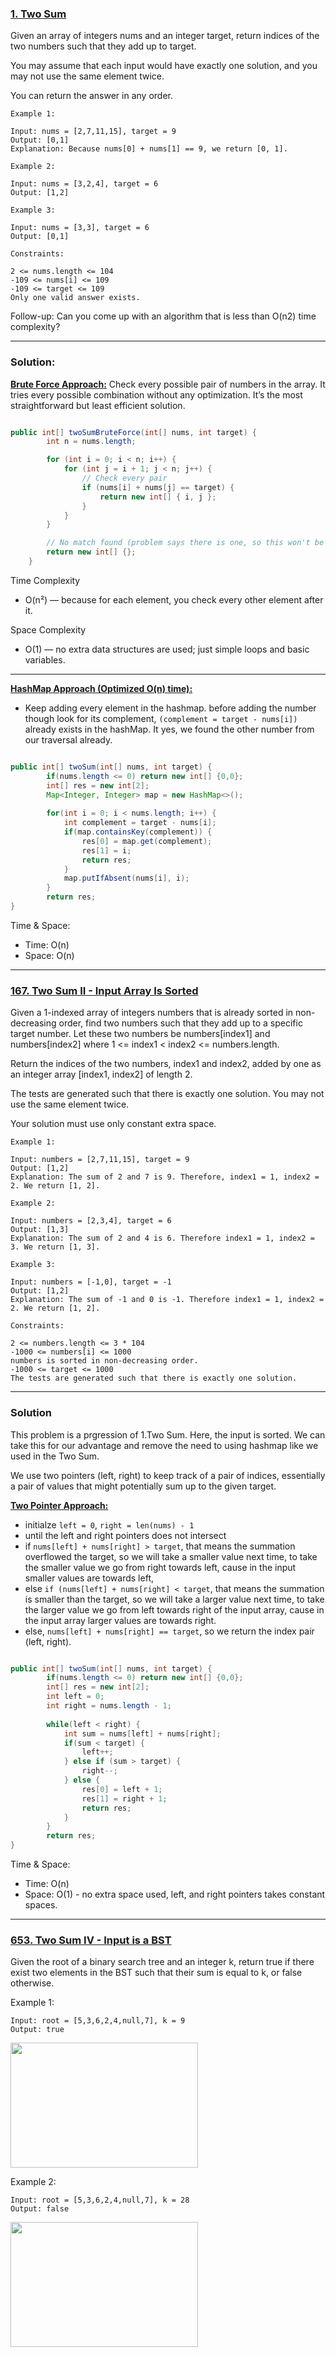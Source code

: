 ### [1. Two Sum](https://leetcode.com/problems/two-sum/description/)

Given an array of integers nums and an integer target, return indices of the two numbers such that they add up to target.

You may assume that each input would have exactly one solution, and you may not use the same element twice.

You can return the answer in any order.

    Example 1:
    
    Input: nums = [2,7,11,15], target = 9
    Output: [0,1]
    Explanation: Because nums[0] + nums[1] == 9, we return [0, 1].
    
    Example 2:
    
    Input: nums = [3,2,4], target = 6
    Output: [1,2]
    
    Example 3:
    
    Input: nums = [3,3], target = 6
    Output: [0,1]
    
    Constraints:

    2 <= nums.length <= 104
    -109 <= nums[i] <= 109
    -109 <= target <= 109
    Only one valid answer exists.

Follow-up: Can you come up with an algorithm that is less than O(n2) time complexity?

---

### Solution:

<ins>__Brute Force Approach:__</ins>	Check every possible pair of numbers in the array. It tries every possible combination without any optimization. It’s the most straightforward but least efficient solution.

```java

public int[] twoSumBruteForce(int[] nums, int target) {
        int n = nums.length;

        for (int i = 0; i < n; i++) {
            for (int j = i + 1; j < n; j++) {
                // Check every pair
                if (nums[i] + nums[j] == target) {
                    return new int[] { i, j };
                }
            }
        }

        // No match found (problem says there is one, so this won't be reached)
        return new int[] {};
    }
```

Time Complexity
   * O(n²) — because for each element, you check every other element after it.

Space Complexity
   * O(1) — no extra data structures are used; just simple loops and basic variables.

----

<ins>__HashMap Approach (Optimized O(n) time):__</ins> 
   * Keep adding every element in the hashmap. before adding the number though look for its complement, `(complement = target - nums[i])` already exists in the hashMap. It yes, we found the other number from our traversal already.

```java

public int[] twoSum(int[] nums, int target) {
        if(nums.length <= 0) return new int[] {0,0};
        int[] res = new int[2];
        Map<Integer, Integer> map = new HashMap<>();
        
        for(int i = 0; i < nums.length; i++) {
        	int complement = target - nums[i];
        	if(map.containsKey(complement)) {
        		res[0] = map.get(complement);
        		res[1] = i;
        		return res;
        	}
        	map.putIfAbsent(nums[i], i);
        }
        return res;
}
```

Time & Space:
   * Time: O(n)
   * Space: O(n)

----
### [167. Two Sum II - Input Array Is Sorted](https://leetcode.com/problems/two-sum-ii-input-array-is-sorted/description/)

Given a 1-indexed array of integers numbers that is already sorted in non-decreasing order, find two numbers such that they add up to a specific target number. Let these two numbers be numbers[index1] and numbers[index2] where 1 <= index1 < index2 <= numbers.length.

Return the indices of the two numbers, index1 and index2, added by one as an integer array [index1, index2] of length 2.

The tests are generated such that there is exactly one solution. You may not use the same element twice.

Your solution must use only constant extra space.

    Example 1:
    
    Input: numbers = [2,7,11,15], target = 9
    Output: [1,2]
    Explanation: The sum of 2 and 7 is 9. Therefore, index1 = 1, index2 = 2. We return [1, 2].
    
    Example 2:
    
    Input: numbers = [2,3,4], target = 6
    Output: [1,3]
    Explanation: The sum of 2 and 4 is 6. Therefore index1 = 1, index2 = 3. We return [1, 3].
    
    Example 3:
    
    Input: numbers = [-1,0], target = -1
    Output: [1,2]
    Explanation: The sum of -1 and 0 is -1. Therefore index1 = 1, index2 = 2. We return [1, 2].
    
    Constraints:

    2 <= numbers.length <= 3 * 104
    -1000 <= numbers[i] <= 1000
    numbers is sorted in non-decreasing order.
    -1000 <= target <= 1000
    The tests are generated such that there is exactly one solution.
---
### Solution

This problem is a prgression of 1.Two Sum. Here, the input is sorted. We can take this for our advantage and remove the need to using hashmap like we used in the Two Sum.

We use two pointers (left, right) to keep track of a pair of indices, essentially a pair of values that might potentially sum up to the given target.

<ins>__Two Pointer Approach:__</ins>
   * initialze `left = 0`, `right = len(nums) - 1`
   * until the left and right pointers does not intersect
   * 	if `nums[left] + nums[right] > target`, that means the summation overflowed the target, so we will take a smaller value next time, to take the smaller value we go from right towards left, cause in the input smaller values are towards left, 
   * 	else `if (nums[left] + nums[right] < target`, that means the summation is smaller than the target, so we will take a larger value next time, to take the larger value we go from left towards right of the input array, cause in the input array larger values are towards right.
   * 	else, `nums[left] + nums[right] == target`, so we return the index pair (left, right).

```java

public int[] twoSum(int[] nums, int target) {
        if(nums.length <= 0) return new int[] {0,0};
        int[] res = new int[2];
        int left = 0;
        int right = nums.length - 1;
        
        while(left < right) {
        	int sum = nums[left] + nums[right];
        	if(sum < target) {
        		left++;
        	} else if (sum > target) {
        		right--;
        	} else {
        		res[0] = left + 1;
        		res[1] = right + 1;
        		return res;
        	}
        }
        return res;
}
```


Time & Space:
   * Time: O(n)
   * Space: O(1) - no extra space used, left, and right pointers takes constant spaces.
---

### [653. Two Sum IV - Input is a BST](https://leetcode.com/problems/two-sum-iv-input-is-a-bst/description/)

Given the root of a binary search tree and an integer k, return true if there exist two elements in the BST such that their sum is equal to k, or false otherwise.

Example 1: 

    Input: root = [5,3,6,2,4,null,7], k = 9
    Output: true

<img src="https://assets.leetcode.com/uploads/2020/09/21/sum_tree_1.jpg" width="300" height="200" />

Example 2:

    Input: root = [5,3,6,2,4,null,7], k = 28
    Output: false

<img src="https://assets.leetcode.com/uploads/2020/09/21/sum_tree_2.jpg" width="300" height="200" />

